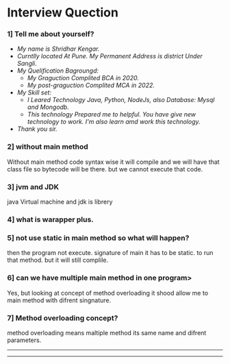 # Interview Quection

### 1] Tell me about yourself?
- _My name is Shridhar Kengar._
- _Curntlly located At Pune. My Permanent Address is district Under Sangli._
- _My Quelification Bagroungd:_
    - _My Graguction Complited BCA in 2020._
    - _My post-graguction Complited MCA in 2022._
- _My Skill set:_
    - _I Leared Technology Java, Python, NodeJs, also Database: Mysql and Mongodb._
    - _This technology Prepared me to helpful. You have give new technology to work. I'm also learn amd work this technology._
- _Thank you sir._

### 2] without main method
Without main method code syntax wise it will compile and we will have that class file so bytecode will be there.  but we cannot execute that code.

### 3] jvm and JDK
java Virtual machine and jdk is librery

### 4] what is warapper plus.

### 5] not use static in main method so what will happen?
then the program not execute. signature of main it has to be static. to run that method. but it will still complile.

### 6] can we have multiple main method in one program>
Yes, but looking at concept of method overloading it shood allow me to main method with difrent singnature.

### 7] Method overloading concept?
method overloading means maltiple method its same name and difrent parameters.

---
---

